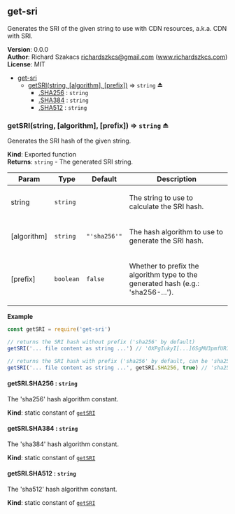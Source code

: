 <a name="module_get-sri"></a>

## get-sri
Generates the SRI of the given string to use with CDN resources, a.k.a. CDN with SRI.

**Version**: 0.0.0  
**Author**: Richard Szakacs <richardszkcs@gmail.com> (www.richardszkcs.com)  
**License**: MIT  

* [get-sri](#module_get-sri)
    * [getSRI(string, [algorithm], [prefix])](#exp_module_get-sri--getSRI) ⇒ <code>string</code> ⏏
        * [.SHA256](#module_get-sri--getSRI.SHA256) : <code>string</code>
        * [.SHA384](#module_get-sri--getSRI.SHA384) : <code>string</code>
        * [.SHA512](#module_get-sri--getSRI.SHA512) : <code>string</code>

<a name="exp_module_get-sri--getSRI"></a>

### getSRI(string, [algorithm], [prefix]) ⇒ <code>string</code> ⏏
Generates the SRI hash of the given string.

**Kind**: Exported function  
**Returns**: <code>string</code> - The generated SRI string.  
<table>
  <thead>
    <tr>
      <th>Param</th><th>Type</th><th>Default</th><th>Description</th>
    </tr>
  </thead>
  <tbody>
<tr>
    <td>string</td><td><code>string</code></td><td></td><td><p>The string to use to calculate the SRI hash.</p>
</td>
    </tr><tr>
    <td>[algorithm]</td><td><code>string</code></td><td><code>&quot;&#x27;sha256&#x27;&quot;</code></td><td><p>The hash algorithm to use to generate the SRI hash.</p>
</td>
    </tr><tr>
    <td>[prefix]</td><td><code>boolean</code></td><td><code>false</code></td><td><p>Whether to prefix the algorithm type to the generated hash
                                        (e.g.: &#39;sha256-...&#39;).</p>
</td>
    </tr>  </tbody>
</table>

**Example**  
```js
const getSRI = require('get-sri')

// returns the SRI hash without prefix ('sha256' by default)
getSRI('... file content as string ...') // 'OXPgIukyI[...]6SgMU3pmfURI='

// returns the SRI hash with prefix ('sha256' by default, can be 'sha256', 'sha384', or 'sha512')
getSRI('... file content as string ...', getSRI.SHA256, true) // 'sha256-OXPgIukyI[...]6SgMU3pmfURI='
```
<a name="module_get-sri--getSRI.SHA256"></a>

#### getSRI.SHA256 : <code>string</code>
The 'sha256' hash algorithm constant.

**Kind**: static constant of [<code>getSRI</code>](#exp_module_get-sri--getSRI)  
<a name="module_get-sri--getSRI.SHA384"></a>

#### getSRI.SHA384 : <code>string</code>
The 'sha384' hash algorithm constant.

**Kind**: static constant of [<code>getSRI</code>](#exp_module_get-sri--getSRI)  
<a name="module_get-sri--getSRI.SHA512"></a>

#### getSRI.SHA512 : <code>string</code>
The 'sha512' hash algorithm constant.

**Kind**: static constant of [<code>getSRI</code>](#exp_module_get-sri--getSRI)  
